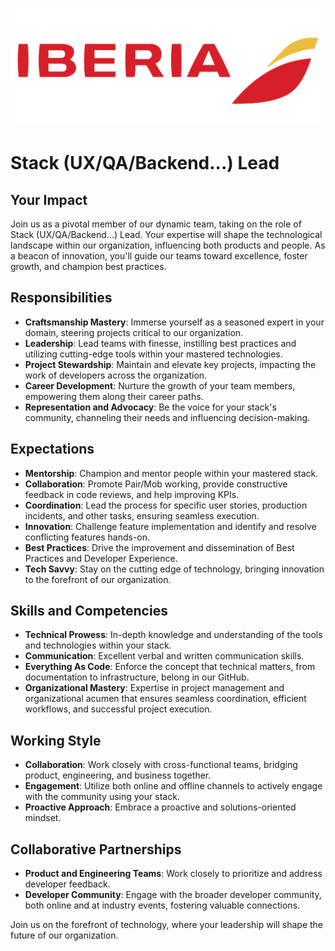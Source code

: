 ![](../static/iberia.png)

# Stack (UX/QA/Backend...) Lead 

## Your Impact

Join us as a pivotal member of our dynamic team, taking on the role of Stack (UX/QA/Backend...) Lead. Your expertise will shape the technological landscape within our organization, influencing both products and people. As a beacon of innovation, you'll guide our teams toward excellence, foster growth, and champion best practices.

## Responsibilities

- **Craftsmanship Mastery**: Immerse yourself as a seasoned expert in your domain, steering projects critical to our organization.
- **Leadership**: Lead teams with finesse, instilling best practices and utilizing cutting-edge tools within your mastered technologies.
- **Project Stewardship**: Maintain and elevate key projects, impacting the work of developers across the organization.
- **Career Development**: Nurture the growth of your team members, empowering them along their career paths.
- **Representation and Advocacy**: Be the voice for your stack's community, channeling their needs and influencing decision-making.

## Expectations

- **Mentorship**: Champion and mentor people  within your mastered stack.
- **Collaboration**: Promote Pair/Mob working, provide constructive feedback in code reviews, and help improving KPIs.
- **Coordination**: Lead the process for specific user stories, production incidents, and other tasks, ensuring seamless execution.
- **Innovation**: Challenge feature implementation and identify and resolve conflicting features hands-on.
- **Best Practices**: Drive the improvement and dissemination of Best Practices and Developer Experience.
- **Tech Savvy**: Stay on the cutting edge of technology, bringing innovation to the forefront of our organization.

## Skills and Competencies

- **Technical Prowess**: In-depth knowledge and understanding of the tools and technologies within your stack.
- **Communication**: Excellent verbal and written communication skills.
- **Everything As Code**: Enforce the concept that technical matters, from documentation to infrastructure, belong in our GitHub.
- **Organizational Mastery**: Expertise in project management and organizational acumen that ensures seamless coordination, efficient workflows, and successful project execution.

## Working Style

- **Collaboration**: Work closely with cross-functional teams, bridging product, engineering, and business together.
- **Engagement**: Utilize both online and offline channels to actively engage with the community using your stack.
- **Proactive Approach**: Embrace a proactive and solutions-oriented mindset.

## Collaborative Partnerships

- **Product and Engineering Teams**: Work closely to prioritize and address developer feedback.
- **Developer Community**: Engage with the broader developer community, both online and at industry events, fostering valuable connections.

Join us on the forefront of technology, where your leadership will shape the future of our organization.
